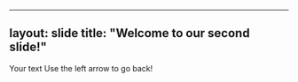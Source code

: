 
---
layout: slide
title: "Welcome to our second slide!"
---

Your text
Use the left arrow to go back!
